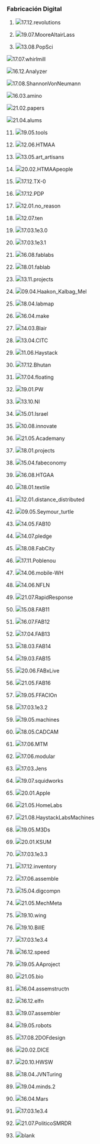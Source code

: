 <!--

author:   Oscar Campo
email:    oicampo@uao.edu.co
version:  0.0.1
language: sp
narrator: Spanish Latin American Female

logo:     

comment:  En este documento se presenta una perspectiva de hacia dónde va la Fabricación Digital
script:   
-->

### Fabricación Digital
1) ![](http://ng.cba.mit.edu/show/slide/17.12.revolutions.png)17.12.revolutions

2) ![](http://ng.cba.mit.edu/show/slide/19.07.MooreAltairLass.png)19.07.MooreAltairLass

3) ![](http://ng.cba.mit.edu/show/slide/13.08.PopSci.png)13.08.PopSci

![](http://ng.cba.mit.edu/show/slide/17.07.whirlmill.png)17.07.whirlmill

![](http://ng.cba.mit.edu/show/slide/16.12.Analyzer.png)16.12.Analyzer

![](http://ng.cba.mit.edu/show/slide/17.08.ShannonVonNeumann.png)17.08.ShannonVonNeumann

![](http://ng.cba.mit.edu/show/slide/16.03.amino.png)16.03.amino

![](http://ng.cba.mit.edu/show/slide/21.02.papers.png)21.02.papers

![](http://ng.cba.mit.edu/show/slide/21.04.alums.png)21.04.alums

11) ![](http://ng.cba.mit.edu/show/slide/19.05.tools.png)19.05.tools

12) ![](http://ng.cba.mit.edu/show/slide/12.06.HTMAA.png)12.06.HTMAA

13) ![](http://ng.cba.mit.edu/show/slide/13.05.art_artisans.png)13.05.art_artisans

14) ![](http://ng.cba.mit.edu/show/slide/20.02.HTMAApeople.png)20.02.HTMAApeople

15) ![](http://ng.cba.mit.edu/show/slide/17.12.TX-0.png)17.12.TX-0

16) ![](http://ng.cba.mit.edu/show/slide/17.12.PDP.png)17.12.PDP

17) ![](http://ng.cba.mit.edu/show/slide/12.01.no_reason.png)12.01.no_reason

18) ![](http://ng.cba.mit.edu/show/slide/12.07.ten.png)12.07.ten

19) ![](http://ng.cba.mit.edu/show/slide/17.03.1e3.0.png)17.03.1e3.0

20) ![](http://ng.cba.mit.edu/show/slide/17.03.1e3.1.png)17.03.1e3.1

21) ![](http://ng.cba.mit.edu/show/slide/16.08.fablabs.png)16.08.fablabs

22) ![](http://ng.cba.mit.edu/show/slide/18.01.fablab.png)18.01.fablab

23) ![](http://ng.cba.mit.edu/show/slide/13.11.projects.png)13.11.projects

24) ![](http://ng.cba.mit.edu/show/slide/09.04.Haakon_Kalbag_Mel.png)09.04.Haakon_Kalbag_Mel

25) ![](http://ng.cba.mit.edu/show/slide/18.04.labmap.png)18.04.labmap

26) ![](http://ng.cba.mit.edu/show/slide/16.04.make.png)16.04.make

27) ![](http://ng.cba.mit.edu/show/slide/14.03.Blair.png)14.03.Blair

28) ![](http://ng.cba.mit.edu/show/slide/13.04.CITC.png)13.04.CITC

29) ![](http://ng.cba.mit.edu/show/slide/11.06.Haystack.png)11.06.Haystack

30) ![](http://ng.cba.mit.edu/show/slide/17.12.Bhutan.png)17.12.Bhutan

31) ![](http://ng.cba.mit.edu/show/slide/17.04.floating.png)17.04.floating

32) ![](http://ng.cba.mit.edu/show/slide/19.01.PW.png)19.01.PW

33) ![](http://ng.cba.mit.edu/show/slide/13.10.NI.png)13.10.NI

34) ![](http://ng.cba.mit.edu/show/slide/15.01.Israel.png)15.01.Israel

35) ![](http://ng.cba.mit.edu/show/slide/10.08.innovate.png)10.08.innovate

36) ![](http://ng.cba.mit.edu/show/slide/21.05.Academany.png)21.05.Academany

37) ![](http://ng.cba.mit.edu/show/slide/18.01.projects.png)18.01.projects

38) ![](http://ng.cba.mit.edu/show/slide/15.04.fabeconomy.png)15.04.fabeconomy

39) ![](http://ng.cba.mit.edu/show/slide/16.08.HTGAA.png)16.08.HTGAA

40) ![](http://ng.cba.mit.edu/show/slide/18.01.textile.png)18.01.textile

41) ![](http://ng.cba.mit.edu/show/slide/12.01.distance_distributed.png)12.01.distance_distributed

42) ![](http://ng.cba.mit.edu/show/slide/09.05.Seymour_turtle.png)09.05.Seymour_turtle

43) ![](http://ng.cba.mit.edu/show/slide/14.05.FAB10.png)14.05.FAB10

44) ![](http://ng.cba.mit.edu/show/slide/14.07.pledge.png)14.07.pledge

45) ![](http://ng.cba.mit.edu/show/slide/18.08.FabCity.png)18.08.FabCity

46) ![](http://ng.cba.mit.edu/show/slide/17.11.Poblenou.png)17.11.Poblenou

47) ![](http://ng.cba.mit.edu/show/slide/14.06.mobile-WH.png)14.06.mobile-WH

48) ![](http://ng.cba.mit.edu/show/slide/14.06.NFLN.png)14.06.NFLN

49) ![](http://ng.cba.mit.edu/show/slide/21.07.RapidResponse.png)21.07.RapidResponse

50) ![](http://ng.cba.mit.edu/show/slide/15.08.FAB11.png)15.08.FAB11

51) ![](http://ng.cba.mit.edu/show/slide/16.07.FAB12.png)16.07.FAB12

52) ![](http://ng.cba.mit.edu/show/slide/17.04.FAB13.png)17.04.FAB13

53) ![](http://ng.cba.mit.edu/show/slide/18.03.FAB14.png)18.03.FAB14

54) ![](http://ng.cba.mit.edu/show/slide/19.03.FAB15.png)19.03.FAB15

55) ![](http://ng.cba.mit.edu/show/slide/20.06.FABxLive.png)20.06.FABxLive

56) ![](http://ng.cba.mit.edu/show/slide/21.05.FAB16.png)21.05.FAB16

57) ![](http://ng.cba.mit.edu/show/slide/19.05.FFACIOn.png)19.05.FFACIOn

58) ![](http://ng.cba.mit.edu/show/slide/17.03.1e3.2.png)17.03.1e3.2

59) ![](http://ng.cba.mit.edu/show/slide/19.05.machines.png)19.05.machines

60) ![](http://ng.cba.mit.edu/show/slide/18.05.CADCAM.png)18.05.CADCAM

61) ![](http://ng.cba.mit.edu/show/slide/17.06.MTM.png)17.06.MTM

62) ![](http://ng.cba.mit.edu/show/slide/17.06.modular.png)17.06.modular

63) ![](http://ng.cba.mit.edu/show/slide/17.03.Jens.png)17.03.Jens

64) ![](http://ng.cba.mit.edu/show/slide/19.07.squidworks.png)19.07.squidworks

65) ![](http://ng.cba.mit.edu/show/slide/20.01.Apple.png)20.01.Apple

66) ![](http://ng.cba.mit.edu/show/slide/21.05.HomeLabs.png)21.05.HomeLabs

67) ![](http://ng.cba.mit.edu/show/slide/21.08.HaystackLabsMachines.png)21.08.HaystackLabsMachines

68) ![](http://ng.cba.mit.edu/show/slide/19.05.M3Ds.png)19.05.M3Ds

69) ![](http://ng.cba.mit.edu/show/slide/20.01.KSUM.png)20.01.KSUM

70) ![](http://ng.cba.mit.edu/show/slide/17.03.1e3.3.png)17.03.1e3.3

71) ![](http://ng.cba.mit.edu/show/slide/17.12.inventory.png)17.12.inventory

72) ![](http://ng.cba.mit.edu/show/slide/17.06.assemble.png)17.06.assemble

73) ![](http://ng.cba.mit.edu/show/slide/15.04.digcompn.png)15.04.digcompn

74) ![](http://ng.cba.mit.edu/show/slide/21.05.MechMeta.png)21.05.MechMeta

75) ![](http://ng.cba.mit.edu/show/slide/19.10.wing.png)19.10.wing

76) ![](http://ng.cba.mit.edu/show/slide/19.10.BillE.png)19.10.BillE

77) ![](http://ng.cba.mit.edu/show/slide/17.03.1e3.4.png)17.03.1e3.4

78) ![](http://ng.cba.mit.edu/show/slide/16.12.speed.png)16.12.speed

79) ![](http://ng.cba.mit.edu/show/slide/19.05.AAproject.png)19.05.AAproject

80) ![](http://ng.cba.mit.edu/show/slide/21.05.bio.png)21.05.bio

81) ![](http://ng.cba.mit.edu/show/slide/16.04.assemstructn.png)16.04.assemstructn

82) ![](http://ng.cba.mit.edu/show/slide/16.12.elfn.png)16.12.elfn

83) ![](http://ng.cba.mit.edu/show/slide/19.07.assembler.png)19.07.assembler

84) ![](http://ng.cba.mit.edu/show/slide/19.05.robots.png)19.05.robots

85) ![](http://ng.cba.mit.edu/show/slide/17.08.2DOFdesign.png)17.08.2DOFdesign

86) ![](http://ng.cba.mit.edu/show/slide/20.02.DICE.png)20.02.DICE

87) ![](http://ng.cba.mit.edu/show/slide/20.10.HWSW.png)20.10.HWSW

88) ![](http://ng.cba.mit.edu/show/slide/18.04.JVNTuring.png)18.04.JVNTuring

89) ![](http://ng.cba.mit.edu/show/slide/19.04.minds.2.png)19.04.minds.2

90) ![](http://ng.cba.mit.edu/show/slide/16.04.Mars.png)16.04.Mars

91) ![](http://ng.cba.mit.edu/show/slide/17.03.1e3.4.png)17.03.1e3.4

92) ![](http://ng.cba.mit.edu/show/slide/21.07.PoliticoSMRDR.png)21.07.PoliticoSMRDR

93) ![](http://ng.cba.mit.edu/show/slide/blank.png)blank
